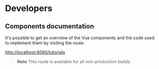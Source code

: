 # Developers

## Components documentation

It's possible to get an overview of the Vue components and the code used to implement them by visiting the route:

[http://localhost:8080/tutorials](http://localhost:8080/tutorials)

> **Note**
> This route is available for all non-production builds.
